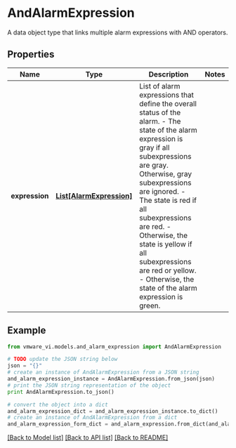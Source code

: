# AndAlarmExpression

A data object type that links multiple alarm expressions with AND operators. 

## Properties
Name | Type | Description | Notes
------------ | ------------- | ------------- | -------------
**expression** | [**List[AlarmExpression]**](AlarmExpression.md) | List of alarm expressions that define the overall status of the alarm. - The state of the alarm expression is gray if all subexpressions are gray.   Otherwise, gray subexpressions are ignored. - The state is red if all subexpressions are red. - Otherwise, the state is yellow if all subexpressions are red or yellow. - Otherwise, the state of the alarm expression is green.  | 

## Example

```python
from vmware_vi.models.and_alarm_expression import AndAlarmExpression

# TODO update the JSON string below
json = "{}"
# create an instance of AndAlarmExpression from a JSON string
and_alarm_expression_instance = AndAlarmExpression.from_json(json)
# print the JSON string representation of the object
print AndAlarmExpression.to_json()

# convert the object into a dict
and_alarm_expression_dict = and_alarm_expression_instance.to_dict()
# create an instance of AndAlarmExpression from a dict
and_alarm_expression_form_dict = and_alarm_expression.from_dict(and_alarm_expression_dict)
```
[[Back to Model list]](../README.md#documentation-for-models) [[Back to API list]](../README.md#documentation-for-api-endpoints) [[Back to README]](../README.md)



